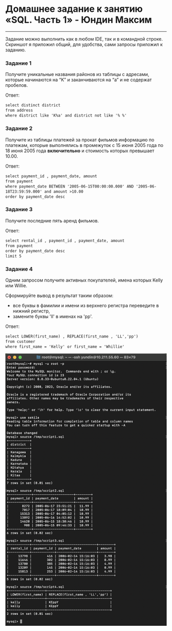 # Домашнее задание к занятию «SQL. Часть 1» - Юндин Максим
---

Задание можно выполнить как в любом IDE, так и в командной строке.
Скриншот я приложил общий, для удобства, сами запросы приложил к заданию.

### Задание 1

Получите уникальные названия районов из таблицы с адресами, которые начинаются на “K” и заканчиваются на “a” и не содержат пробелов.

Ответ:

```
select distinct district
from address
where district like 'K%a' and district not like '% %'

```

### Задание 2

Получите из таблицы платежей за прокат фильмов информацию по платежам, которые выполнялись в промежуток с 15 июня 2005 года по 18 июня 2005 года **включительно** и стоимость которых превышает 10.00.

Ответ:

```
select payment_id , payment_date, amount
from payment
where payment_date BETWEEN '2005-06-15T00:00:00.000' AND '2005-06-18T23:59:59.000' and amount >10.00
order by payment_date desc
```

### Задание 3

Получите последние пять аренд фильмов.

Ответ:

```
select rental_id , payment_id , payment_date, amount
from payment
order by payment_date desc
limit 5
```

### Задание 4

Одним запросом получите активных покупателей, имена которых Kelly или Willie. 

Сформируйте вывод в результат таким образом:
- все буквы в фамилии и имени из верхнего регистра переведите в нижний регистр,
- замените буквы 'll' в именах на 'pp'.

Ответ:

```
select LOWER(first_name) , REPLACE(first_name , 'LL','pp')
from customer
where first_name = 'Kelly' or first_name = 'Whillie'
```

![SQL](https://github.com/YundinMS/slrb-screen/blob/main/SQL/SQL.png)

